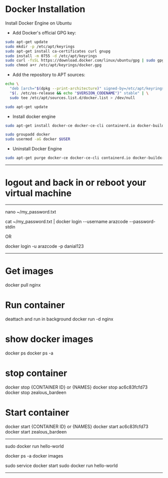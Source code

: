 # Docker Installation

Install Docker Engine on Ubuntu
- Add Docker's official GPG key:

```bash
sudo apt-get update
sudo mkdir -p /etc/apt/keyrings
sudo apt-get install ca-certificates curl gnupg
sudo install -m 0755 -d /etc/apt/keyrings
sudo curl -fsSL https://download.docker.com/linux/ubuntu/gpg | sudo gpg --dearmor --yes -o /etc/apt/keyrings/docker.gpg
sudo chmod a+r /etc/apt/keyrings/docker.gpg
```
- Add the repository to APT sources:
```bash
echo \
  "deb [arch="$(dpkg --print-architecture)" signed-by=/etc/apt/keyrings/docker.gpg] https://download.docker.com/linux/ubuntu \
  "$(. /etc/os-release && echo "$VERSION_CODENAME")" stable" | \
  sudo tee /etc/apt/sources.list.d/docker.list > /dev/null

sudo apt-get update
```

- Install docker engine
```bash
sudo apt-get install docker-ce docker-ce-cli containerd.io docker-buildx-plugin docker-compose-plugin

sudo groupadd docker
sudo usermod -aG docker $USER
```

- Uninstall Docker Engine
```bash
sudo apt-get purge docker-ce docker-ce-cli containerd.io docker-buildx-plugin docker-compose-plugin docker-ce-rootless-extras
```

-----------------------------------------




# logout and back in or reboot your virtual machine



-----------------------------------------

nano ~/my_password.txt

cat ~/my_password.txt | docker login --username arazcode --password-stdin

OR

docker login -u arazcode -p danial123




-----------------------------------------

# Get images
docker pull nginx

# Run container
deattach and run in background
docker run -d nginx

# show docker images
docker ps
docker ps -a

# stop container

docker stop {CONTAINER ID} or {NAMES}
docker stop ac6c83fcfd73
docker stop zealous_bardeen

# Start container

docker start {CONTAINER ID} or {NAMES}
docker start ac6c83fcfd73
docker start zealous_bardeen








-----------------------------------------




sudo docker run hello-world

docker ps -a
docker images



sudo service docker start
sudo docker run hello-world





-------------------------------

